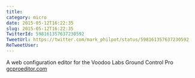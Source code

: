 ```yaml
---
title: 
category: micro
date: 2015-05-12T16:22:35
slug: 2015-05-12T16:22:35
TwitterId: 598161357637230592
TweetUrl: https://twitter.com/mark_philpot/status/598161357637230592
ReTweetUser: 
---
```


A web configuration editor for the Voodoo Labs Ground Control Pro [gcproeditor.com](http://gcproeditor.com)